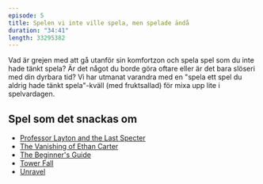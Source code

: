 ```yaml
---
episode: 5
title: Spelen vi inte ville spela, men spelade ändå
duration: "34:41"
length: 33295382
---
```


Vad är grejen med att gå utanför sin komfortzon och spela spel som du inte hade tänkt spela? Är det något du borde göra oftare eller är det bara slöseri med din dyrbara tid? Vi har utmanat varandra med en "spela ett spel du aldrig hade tänkt spela"-kväll (med fruktsallad) för mixa upp lite i spelvardagen.

## Spel som det snackas om

* [Professor Layton and the Last Specter][1]
* [The Vanishing of Ethan Carter][2]
* [The Beginner's Guide][3]
* [Tower Fall][4]
* [Unravel][5]

[1]: https://en.wikipedia.org/wiki/Professor_Layton_and_the_Last_Specter
[2]: https://en.wikipedia.org/wiki/The_Vanishing_of_Ethan_Carter
[3]: https://en.wikipedia.org/wiki/The_Beginner%27s_Guide
[4]: https://en.wikipedia.org/wiki/TowerFall
[5]: https://en.wikipedia.org/wiki/Unravel_(video_game)
